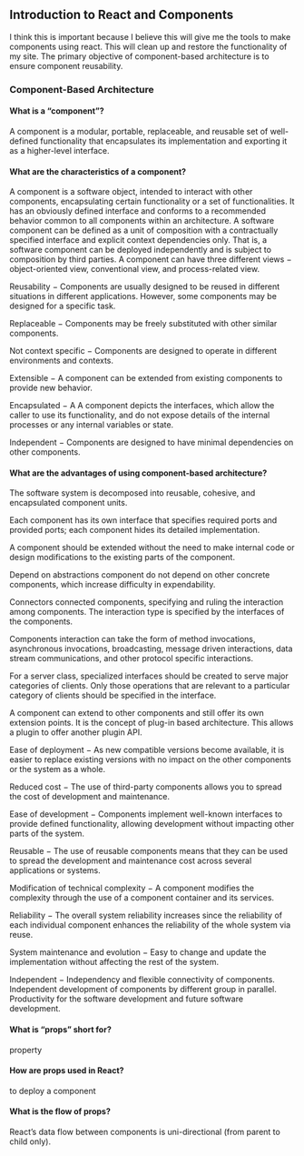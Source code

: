 ## Introduction to React and Components

I think this is important because I believe this will give me the tools to make components using react. This will clean up and restore the functionality of my site. The primary objective of component-based architecture is to ensure component reusability.

### Component-Based Architecture
#### What is a “component”?
A component is a modular, portable, replaceable, and reusable set of well-defined functionality that encapsulates its implementation and exporting it as a higher-level interface.


#### What are the characteristics of a component?
A component is a software object, intended to interact with other components, encapsulating certain functionality or a set of functionalities. It has an obviously defined interface and conforms to a recommended behavior common to all components within an architecture.
A software component can be defined as a unit of composition with a contractually specified interface and explicit context dependencies only. That is, a software component can be deployed independently and is subject to composition by third parties.
A component can have three different views − object-oriented view, conventional view, and process-related view.

Reusability − Components are usually designed to be reused in different situations in different applications. However, some components may be designed for a specific task.

Replaceable − Components may be freely substituted with other similar components.

Not context specific − Components are designed to operate in different environments and contexts.

Extensible − A component can be extended from existing components to provide new behavior.

Encapsulated − A A component depicts the interfaces, which allow the caller to use its functionality, and do not expose details of the internal processes or any internal variables or state.

Independent − Components are designed to have minimal dependencies on other components.

#### What are the advantages of using component-based architecture?
The software system is decomposed into reusable, cohesive, and encapsulated component units.

Each component has its own interface that specifies required ports and provided ports; each component hides its detailed implementation.

A component should be extended without the need to make internal code or design modifications to the existing parts of the component.

Depend on abstractions component do not depend on other concrete components, which increase difficulty in expendability.

Connectors connected components, specifying and ruling the interaction among components. The interaction type is specified by the interfaces of the components.

Components interaction can take the form of method invocations, asynchronous invocations, broadcasting, message driven interactions, data stream communications, and other protocol specific interactions.

For a server class, specialized interfaces should be created to serve major categories of clients. Only those operations that are relevant to a particular category of clients should be specified in the interface.

A component can extend to other components and still offer its own extension points. It is the concept of plug-in based architecture. This allows a plugin to offer another plugin API.

Ease of deployment − As new compatible versions become available, it is easier to replace existing versions with no impact on the other components or the system as a whole.

Reduced cost − The use of third-party components allows you to spread the cost of development and maintenance.

Ease of development − Components implement well-known interfaces to provide defined functionality, allowing development without impacting other parts of the system.

Reusable − The use of reusable components means that they can be used to spread the development and maintenance cost across several applications or systems.

Modification of technical complexity − A component modifies the complexity through the use of a component container and its services.

Reliability − The overall system reliability increases since the reliability of each individual component enhances the reliability of the whole system via reuse.

System maintenance and evolution − Easy to change and update the implementation without affecting the rest of the system.

Independent − Independency and flexible connectivity of components. Independent development of components by different group in parallel. Productivity for the software development and future software development.

#### What is “props” short for?
property

#### How are props used in React?
to deploy a component

#### What is the flow of props?
 React’s data flow between components is uni-directional (from parent to child only).


